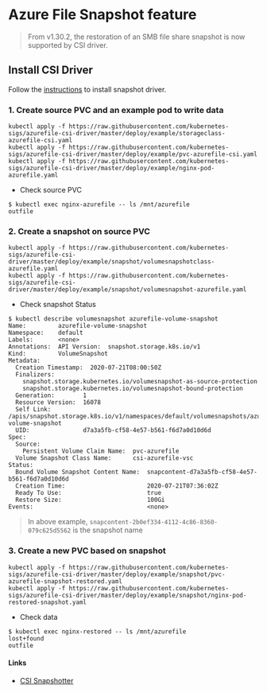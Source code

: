 # Azure File Snapshot feature

> From v1.30.2, the restoration of an SMB file share snapshot is now supported by CSI driver.

## Install CSI Driver

Follow the [instructions](https://github.com/kubernetes-sigs/azurefile-csi-driver/blob/master/docs/install-csi-driver-master.md) to install snapshot driver.

### 1. Create source PVC and an example pod to write data 
```console
kubectl apply -f https://raw.githubusercontent.com/kubernetes-sigs/azurefile-csi-driver/master/deploy/example/storageclass-azurefile-csi.yaml
kubectl apply -f https://raw.githubusercontent.com/kubernetes-sigs/azurefile-csi-driver/master/deploy/example/pvc-azurefile-csi.yaml
kubectl apply -f https://raw.githubusercontent.com/kubernetes-sigs/azurefile-csi-driver/master/deploy/example/nginx-pod-azurefile.yaml
```
 - Check source PVC
```console
$ kubectl exec nginx-azurefile -- ls /mnt/azurefile
outfile
```

### 2. Create a snapshot on source PVC
```console
kubectl apply -f https://raw.githubusercontent.com/kubernetes-sigs/azurefile-csi-driver/master/deploy/example/snapshot/volumesnapshotclass-azurefile.yaml
kubectl apply -f https://raw.githubusercontent.com/kubernetes-sigs/azurefile-csi-driver/master/deploy/example/snapshot/volumesnapshot-azurefile.yaml
```
 - Check snapshot Status
```console
$ kubectl describe volumesnapshot azurefile-volume-snapshot
Name:         azurefile-volume-snapshot
Namespace:    default
Labels:       <none>
Annotations:  API Version:  snapshot.storage.k8s.io/v1
Kind:         VolumeSnapshot
Metadata:
  Creation Timestamp:  2020-07-21T08:00:50Z
  Finalizers:
    snapshot.storage.kubernetes.io/volumesnapshot-as-source-protection
    snapshot.storage.kubernetes.io/volumesnapshot-bound-protection
  Generation:        1
  Resource Version:  16078
  Self Link:         /apis/snapshot.storage.k8s.io/v1/namespaces/default/volumesnapshots/azurefile-volume-snapshot
  UID:               d7a3a5fb-cf58-4e57-b561-f6d7a0d10d6d
Spec:
  Source:
    Persistent Volume Claim Name:  pvc-azurefile
  Volume Snapshot Class Name:      csi-azurefile-vsc
Status:
  Bound Volume Snapshot Content Name:  snapcontent-d7a3a5fb-cf58-4e57-b561-f6d7a0d10d6d
  Creation Time:                       2020-07-21T07:36:02Z
  Ready To Use:                        true
  Restore Size:                        100Gi
Events:                                <none>
```
> In above example, `snapcontent-2b0ef334-4112-4c86-8360-079c625d5562` is the snapshot name

### 3. Create a new PVC based on snapshot
```console
kubectl apply -f https://raw.githubusercontent.com/kubernetes-sigs/azurefile-csi-driver/master/deploy/example/snapshot/pvc-azurefile-snapshot-restored.yaml
kubectl apply -f https://raw.githubusercontent.com/kubernetes-sigs/azurefile-csi-driver/master/deploy/example/snapshot/nginx-pod-restored-snapshot.yaml
```

 - Check data
```console
$ kubectl exec nginx-restored -- ls /mnt/azurefile
lost+found
outfile
```

#### Links
 - [CSI Snapshotter](https://github.com/kubernetes-csi/external-snapshotter)
